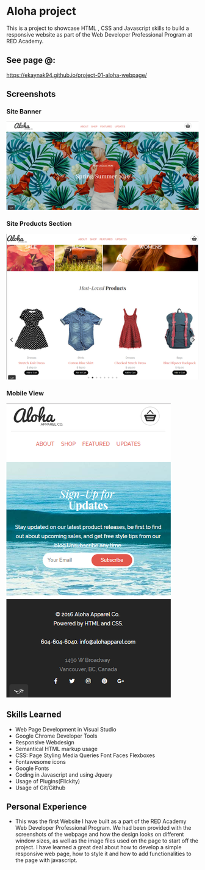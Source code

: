 # Aloha project

This is a project to showcase HTML , CSS and Javascript skills to build a responsive website as part of the Web Developer Professional Program at RED Academy.

## See page @:

https://ekaynak94.github.io/project-01-aloha-webpage/

## Screenshots

### Site Banner

![Aloha Website Screenshot1](./screenshots/Screenshot_1.png "Site Banner")

### Site Products Section

![Aloha Website Screenshot2](./screenshots/Screenshot_2.png "Site Products Section")

### Mobile View

![Aloha Website Screenshot3](./screenshots/Screenshot_3.png "Mobile View")

## Skills Learned

- Web Page Development in Visual Studio
- Google Chrome Developer Tools
- Responsive Webdesign
- Semantical HTML markup usage
- CSS:
  Page Styling
  Media Queries
  Font Faces
  Flexboxes
- Fontawesome icons
- Google Fonts
- Coding in Javascript and using Jquery
- Usage of Plugins(Flickity)
- Usage of Git/Github

## Personal Experience

- This was the first Website I have built as a part of the RED Academy Web Developer Professional Program. We had been provided with the screenshots of the webpage and how the design looks on different window sizes, as well as the image files used on the page to start off the project. I have learned a great deal about how to develop a simple responsive web page, how to style it and how to add functionalities to the page with javascript.
